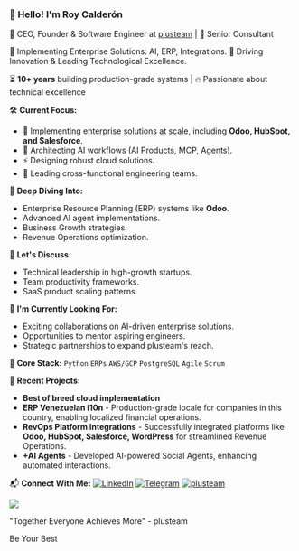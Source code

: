 ### 👋 Hello! I'm Roy Calderón

💼 CEO, Founder & Software Engineer at [plusteam](https://plusteam.tech) | 🚀 Senior Consultant

🤖 Implementing Enterprise Solutions: AI, ERP, Integrations.
🚀 Driving Innovation & Leading Technological Excellence.

⏳ **10+ years** building production-grade systems | 🔥 Passionate about technical excellence

🛠 **Current Focus:**
- 🤖 Implementing enterprise solutions at scale, including **Odoo, HubSpot, and Salesforce**.
- 🧩 Architecting AI workflows (AI Products, MCP, Agents).
- ⚡ Designing robust cloud solutions.
- 🎯 Leading cross-functional engineering teams.

🌱 **Deep Diving Into:**
- Enterprise Resource Planning (ERP) systems like **Odoo**.
- Advanced AI agent implementations.
- Business Growth strategies.
- Revenue Operations optimization.

💬 **Let's Discuss:**
- Technical leadership in high-growth startups.
- Team productivity frameworks.
- SaaS product scaling patterns.

🔭 **I'm Currently Looking For:**
- Exciting collaborations on AI-driven enterprise solutions.
- Opportunities to mentor aspiring engineers.
- Strategic partnerships to expand plusteam's reach.

🧰 **Core Stack:**
`Python` `ERPs` `AWS/GCP` `PostgreSQL` `Agile` `Scrum`

🚀 **Recent Projects:**
- **Best of breed cloud implementation**
- **ERP Venezuelan i10n** - Production-grade locale for companies in this country, enabling localized financial operations.
- **RevOps Platform Integrations** - Successfully integrated platforms like **Odoo, HubSpot, Salesforce, WordPress** for streamlined Revenue Operations.
- **+AI Agents** - Developed AI-powered Social Agents, enhancing automated interactions.

📬 **Connect With Me:**
[![LinkedIn](https://img.shields.io/badge/LinkedIn-Strategic_Connections-blue?style=flat&logo=linkedin)](https://www.linkedin.com/in/royedc4/)
[![Telegram](https://img.shields.io/badge/Telegram-Technical_Chat-blue?style=flat&logo=telegram)](https://t.me/roycalderon)
[![plusteam](https://img.shields.io/badge/%F0%9F%8C%90-plusteam.tech-blue)](https://plusteam.tech)

![](https://komarev.com/ghpvc/?username=royedc4&color=blue&label=Profile+Views)

"Together Everyone Achieves More" - plusteam

Be Your Best
